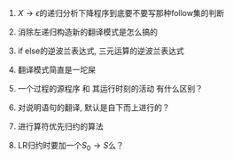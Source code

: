 1. $X\rightarrow \epsilon$的递归分析下降程序到底要不要写那种follow集的判断
2. 消除左递归构造新的翻译模式是怎么搞的
3. if else的逆波兰表达式, 三元运算的逆波兰表达式
4. 翻译模式简直是一坨屎
5. 一个过程的源程序 和 其运行时刻的活动 有什么区别？
6. 对说明语句的翻译, 默认是自下而上进行的？


7. 进行算符优先归约的算法
9. LR归约时要加一个$S_0\rightarrow S$么？